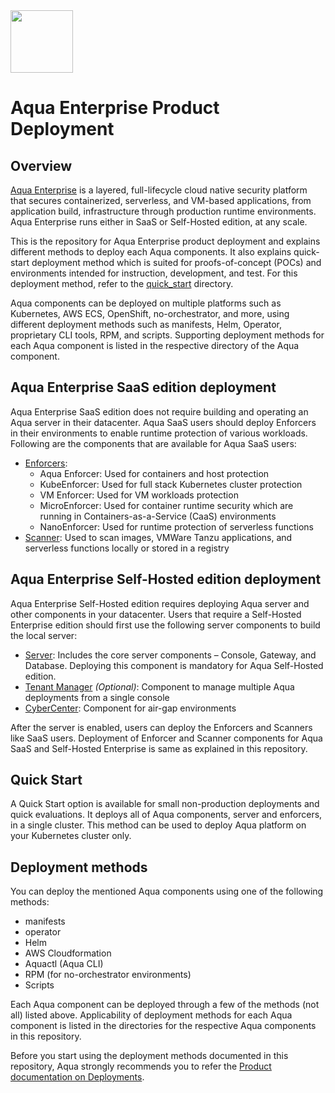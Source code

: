 <img src="https://avatars3.githubusercontent.com/u/12783832?s=200&v=4" height="100" width="100" />

# Aqua Enterprise Product Deployment

## Overview

[Aqua Enterprise](https://www.aquasec.com/aqua-cloud-native-security-platform/) is a layered, full-lifecycle cloud native security platform that secures containerized, serverless, and VM-based applications, from application build, infrastructure through production runtime environments. Aqua Enterprise runs either in SaaS or Self-Hosted edition, at any scale.

 This is the repository for Aqua Enterprise product deployment and explains different methods to deploy each Aqua components. It also explains quick-start deployment method which is suited for proofs-of-concept (POCs) and environments intended for instruction, development, and test. For this deployment method, refer to the [quick_start](https://github.com/KoppulaRajender/deployments/tree/6.5_dev/quick_start) directory.

 Aqua components can be deployed on multiple platforms such as Kubernetes, AWS ECS, OpenShift, no-orchestrator, and more, using different deployment methods such as manifests, Helm, Operator, proprietary CLI tools, RPM, and scripts. Supporting deployment methods for each Aqua component is listed in the respective directory of the Aqua component.

## Aqua Enterprise SaaS edition deployment

Aqua Enterprise SaaS edition does not require building and operating an Aqua server in their datacenter. Aqua SaaS users should deploy Enforcers in their environments to enable runtime protection of various workloads. Following are the components that are available for Aqua SaaS users:
* [Enforcers](https://github.com/KoppulaRajender/deployments/tree/6.5_dev/enforcers):  
  * Aqua Enforcer: Used for containers and host protection
  * KubeEnforcer: Used for full stack Kubernetes cluster protection 
  * VM Enforcer: Used for VM workloads protection
  * MicroEnforcer: Used for container runtime security which are running in Containers-as-a-Service (CaaS) environments
  * NanoEnforcer: Used for runtime protection of serverless functions
* [Scanner](https://github.com/KoppulaRajender/deployments/tree/6.5_dev/scanner): Used to scan images, VMWare Tanzu applications, and serverless functions locally or stored in a registry

## Aqua Enterprise Self-Hosted edition deployment

Aqua Enterprise Self-Hosted edition requires deploying Aqua server and other components in your datacenter. Users that require a Self-Hosted Enterprise edition should first use the following server components to build the local server:
*  [Server](https://github.com/KoppulaRajender/deployments/tree/6.5_dev/server): Includes the core server components – Console, Gateway, and Database. Deploying this component is mandatory for Aqua Self-Hosted edition. 
*  [Tenant Manager](https://github.com/KoppulaRajender/deployments/tree/6.5_dev/tenant_manager) *(Optional)*: Component to manage multiple Aqua deployments from a single console
*  [CyberCenter](https://github.com/KoppulaRajender/deployments/tree/6.5_dev/cyber_center): Component for air-gap environments

After the server is enabled, users can deploy the Enforcers and Scanners like SaaS users. Deployment of Enforcer and Scanner components for Aqua SaaS and Self-Hosted Enterprise is same as explained in this repository.

## Quick Start

A Quick Start option is available for small non-production deployments and quick evaluations. It deploys all of Aqua components, server and enforcers, in a single cluster. This method can be used to deploy Aqua platform on your Kubernetes cluster only.

## Deployment methods

You can deploy the mentioned Aqua components using one of the following methods:
* manifests
* operator
* Helm
* AWS Cloudformation
* Aquactl (Aqua CLI)
* RPM (for no-orchestrator environments)
* Scripts

Each Aqua component can be deployed through a few of the methods (not all) listed above. Applicability of deployment methods for each Aqua component is listed in the directories for the respective Aqua components in this repository.

Before you start using the deployment methods documented in this repository, Aqua strongly recommends you to refer the [Product documentation on Deployments](https://docs.aquasec.com/docs/deployment-overview).
